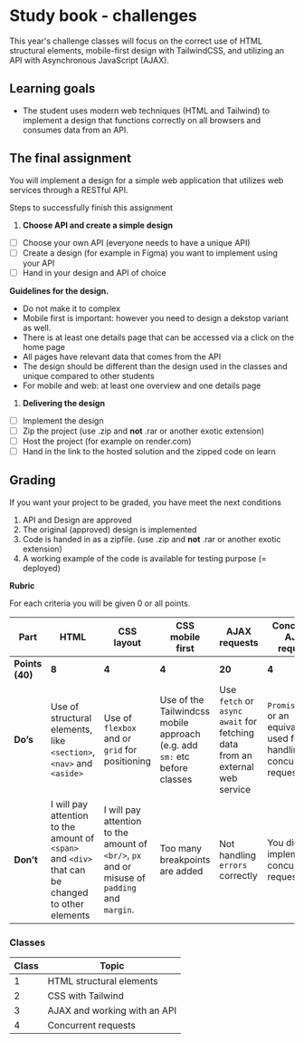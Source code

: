 # Study book - challenges

This year's challenge classes will focus on the correct use of HTML structural elements, mobile-first design with TailwindCSS, and utilizing an API with Asynchronous JavaScript (AJAX).

## Learning goals

- The student uses modern web techniques (HTML and Tailwind) to implement a design that functions correctly on all browsers and consumes data from an API.

## The final assignment

You will implement a design for a simple web application that utilizes web services through a RESTful API.

Steps to successfully finish this assignment

1. **Choose API and create a simple design**
- [ ]  Choose your own API (everyone needs to have a unique API)
- [ ]  Create a design (for example in Figma) you want to implement using your API
- [ ]  Hand in your design and API of choice

**Guidelines for the design.**

- Do not make it to complex
- Mobile first is important: however you need to design a dekstop variant as well.
- There is at least one details page that can be accessed via a click on the home page
- All pages have relevant data that comes from the API
- The design should be different than the design used in the classes and unique compared to other students
- For mobile and web: at least one overview and one details page

1. **Delivering the design**
- [ ]  Implement the design
- [ ]  Zip the project (use .zip and **not** .rar or another exotic extension)
- [ ]  Host the project (for example on render.com)
- [ ]  Hand in the link to the hosted solution and the zipped code on learn

## Grading

If you want your project to be graded, you have meet the next conditions

1. API and Design are approved
2. The original (approved) design is implemented
3. Code is handed in as a zipfile. (use .zip and **not** .rar or another exotic extension)
4. A working example of the code is available for testing purpose (= deployed)

**Rubric**

For each criteria you will be given 0 or all points.

| **Part**        | **HTML**                                                                                         | **CSS layout**                                                                               | **CSS mobile first**                                                      | **AJAX requests**                                                             | **Concurrent AJAX requests**                                              |
| --------------- | ------------------------------------------------------------------------------------------------ | -------------------------------------------------------------------------------------------- | ------------------------------------------------------------------------- | ----------------------------------------------------------------------------- | ------------------------------------------------------------------------- |
| **Points (40)** | **8**                                                                                            | **4**                                                                                        | **4**                                                                     | **20**                                                                        | **4**                                                                     |
| **Do’s**        | Use of structural elements, like `<section>`, `<nav>` and `<aside>`                              | Use of `flexbox` and or `grid` for positioning                                               | Use of the Tailwindcss mobile approach (e.g. add `sm:` etc before classes | Use `fetch` or `async` `await` for fetching data from an external web service | `Promise.all()` or an equivalent is used for handling concurrent requests |
| **Don’t**       | I will pay attention to the amount of `<span>` and `<div>` that can be changed to other elements | I will pay attention to the amount of `<br/>`, `px` and or misuse of `padding` and `margin`. | Too many breakpoints are added                                            | Not handling `errors` correctly                                               | You didn’t implement concurrent requests                                  |

### Classes

| Class | Topic                        |
| ----- | ---------------------------- |
| 1     | HTML structural elements     |
| 2     | CSS with Tailwind            |
| 3     | AJAX and working with an API |
| 4     | Concurrent requests          |

